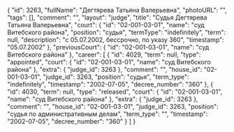 {
    "id": 3263,
    "fullName": "Дегтярева Татьяна Валерьевна",
    "photoURL": "",
    "tags": [],
    "comment": "",
    "layout": "judge",
    "title": "Судья Дегтярева Татьяна Валерьевна",
    "court": {
        "id": "02-001-03-01",
        "name": "суд Витебского района",
        "position": "судья",
        "termType": "indefinitely",
        "term": null,
        "description": "c 05.07.2002, бессрочно, по указу 360",
        "timestamp": "05.07.2002"
    },
    "previousCourt": {
        "id": "02-001-03-01",
        "name": "суд Витебского района"
    },
    "career": [
        {
            "id": 4029,
            "term": null,
            "type": "appointed",
            "court": {
                "id": "02-001-03-01",
                "name": "суд Витебского района"
            },
            "extra": {
                "judge_id": 3263
            },
            "comment": "",
            "house_id": "02-001-03-01",
            "judge_id": 3263,
            "position": "судья",
            "term_type": "indefinitely",
            "timestamp": "2002-07-05",
            "decree_number": "360"
        },
        {
            "id": 4030,
            "term": null,
            "type": "released",
            "court": {
                "id": "02-001-03-01",
                "name": "суд Витебского района"
            },
            "extra": {
                "judge_id": 3263
            },
            "comment": "",
            "house_id": "02-001-03-01",
            "judge_id": 3263,
            "position": "судья по административным делам",
            "term_type": "",
            "timestamp": "2002-07-05",
            "decree_number": "360"
        }
    ]
}
